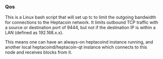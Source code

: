 ### Qos ###

This is a Linux bash script that will set up tc to limit the outgoing bandwidth for connections to the Heptacoin network. It limits outbound TCP traffic with a source or destination port of 9444, but not if the destination IP is within a LAN (defined as 192.168.x.x).

This means one can have an always-on heptacoind instance running, and another local heptacoind/heptacoin-qt instance which connects to this node and receives blocks from it.
